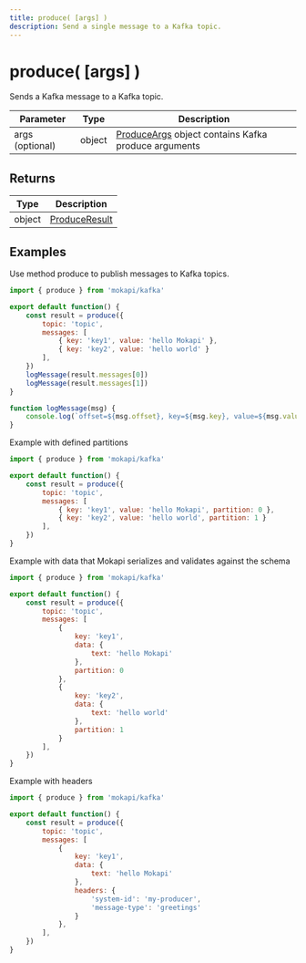 ```yaml
---
title: produce( [args] )
description: Send a single message to a Kafka topic.
---
```

# produce( [args] )

Sends a Kafka message to a Kafka topic.

| Parameter       | Type   | Description                                                                                               |
|-----------------|--------|-----------------------------------------------------------------------------------------------------------|
| args (optional) | object | [ProduceArgs](/docs/javascript-api/mokapi-kafka/produceargs.md) object contains Kafka produce arguments   |

## Returns

| Type   | Description                                                         |
|--------|---------------------------------------------------------------------|
| object | [ProduceResult](/docs/javascript-api/mokapi-kafka/produceresult.md) |

## Examples

Use method produce to publish messages to Kafka topics.

```javascript
import { produce } from 'mokapi/kafka'

export default function() {
    const result = produce({
        topic: 'topic', 
        messages: [
            { key: 'key1', value: 'hello Mokapi' },
            { key: 'key2', value: 'hello world' }
        ],
    })
    logMessage(result.messages[0])
    logMessage(result.messages[1])
}

function logMessage(msg) {
    console.log(`offset=${msg.offset}, key=${msg.key}, value=${msg.value}`)
}
```

Example with defined partitions

```javascript
import { produce } from 'mokapi/kafka'

export default function() {
    const result = produce({
        topic: 'topic', 
        messages: [
            { key: 'key1', value: 'hello Mokapi', partition: 0 },
            { key: 'key2', value: 'hello world', partition: 1 }
        ],
    })
}
```

Example with data that Mokapi serializes and validates against the schema

```javascript
import { produce } from 'mokapi/kafka'

export default function() {
    const result = produce({
        topic: 'topic', 
        messages: [
            { 
                key: 'key1',
                data: {
                    text: 'hello Mokapi'
                },
                partition: 0
            },
            { 
                key: 'key2',
                data: { 
                    text: 'hello world'
                }, 
                partition: 1
            }
        ],
    })
}
```

Example with headers

```javascript
import { produce } from 'mokapi/kafka'

export default function() {
    const result = produce({
        topic: 'topic',
        messages: [
            { 
                key: 'key1',
                data: {
                    text: 'hello Mokapi'
                },
                headers: {
                    'system-id': 'my-producer',
                    'message-type': 'greetings'
                }
            },
        ],
    })
}
```